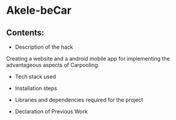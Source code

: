 # Akele-beCar

## Contents:

* Description of the hack

Creating a website and a android mobile app for implementing the advantageous aspects of Carpooling. 

* Tech stack used

* Installation steps
* Libraries and dependencies required for the project
* Declaration of Previous Work

